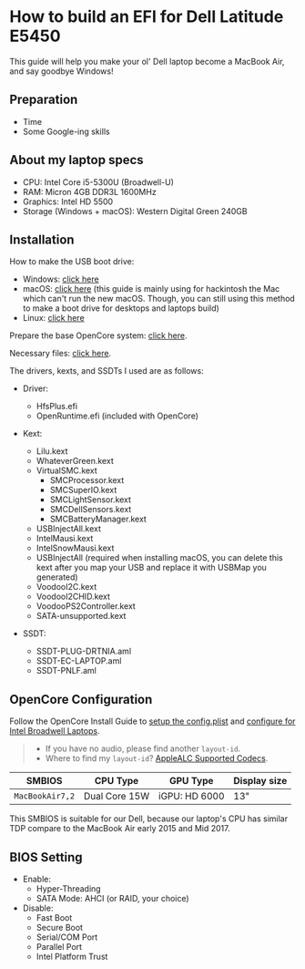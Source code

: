 # How to build an EFI for Dell Latitude E5450
This guide will help you make your ol' Dell laptop become a MacBook Air, and say goodbye Windows!
## Preparation
* Time
* Some Google-ing skills
## About my laptop specs
  - CPU: Intel Core i5-5300U (Broadwell-U)
  - RAM: Micron 4GB DDR3L 1600MHz
  - Graphics: Intel HD 5500
  - Storage (Windows + macOS): Western Digital Green 240GB
## Installation

How to make the USB boot drive:
 - Windows: [click here](https://dortania.github.io/OpenCore-Install-Guide/installer-guide/winblows-install.html)
  - macOS: [click here](https://dortania.github.io/OpenCore-Install-Guide/installer-guide/mac-install.html) (this guide is mainly using for hackintosh the Mac which can't run the new macOS. Though, you can still using this method to make a boot drive for desktops and laptops build)
  - Linux: [click here](https://dortania.github.io/OpenCore-Install-Guide/installer-guide/linux-install.html)

Prepare the base OpenCore system: [click here](https://dortania.github.io/OpenCore-Install-Guide/installer-guide/opencore-efi.html).

Necessary files: [click here](https://dortania.github.io/OpenCore-Install-Guide/ktext.html).

The drivers, kexts, and SSDTs I used are as follows:
  - Driver:
    * HfsPlus.efi
    * OpenRuntime.efi (included with OpenCore)

 - Kext:
    * Lilu.kext
    * WhateverGreen.kext
    * VirtualSMC.kext
      * SMCProcessor.kext
      * SMCSuperIO.kext
      * SMCLightSensor.kext
      * SMCDellSensors.kext
      * SMCBatteryManager.kext
    * USBInjectAll.kext
    * IntelMausi.kext
    * IntelSnowMausi.kext
    * USBInjectAll (required when installing macOS, you can delete this kext after you map your USB and replace it with USBMap you generated)
    * VoodooI2C.kext
    * VoodooI2CHID.kext
    * VoodooPS2Controller.kext
    * SATA-unsupported.kext

  - SSDT:
    * SSDT-PLUG-DRTNIA.aml
    * SSDT-EC-LAPTOP.aml
    * SSDT-PNLF.aml

## OpenCore Configuration

Follow the OpenCore Install Guide to [setup the config.plist](https://dortania.github.io/OpenCore-Install-Guide/config.plist/) and [configure for Intel Broadwell Laptops](https://dortania.github.io/OpenCore-Install-Guide/config-laptop.plist/broadwell.html#starting-point).
> - If you have no audio, please find another `layout-id`.
> - Where to find my `layout-id`? [AppleALC Supported Codecs](https://github.com/acidanthera/AppleALC/wiki/Supported-codecs).

| SMBIOS          | CPU Type           | GPU Type      | Display size |
| ----------------| -------------------|---------------|--------------|
| `MacBookAir7,2` | Dual Core 15W      | iGPU: HD 6000 | 13"          |

This SMBIOS is suitable for our Dell, because our laptop's CPU has similar TDP compare to the MacBook Air early 2015 and Mid 2017.

## BIOS Setting
- Enable:
  * Hyper-Threading
  * SATA Mode: AHCI (or RAID, your choice)
- Disable:
  * Fast Boot
  * Secure Boot
  * Serial/COM Port
  * Parallel Port
  * Intel Platform Trust

